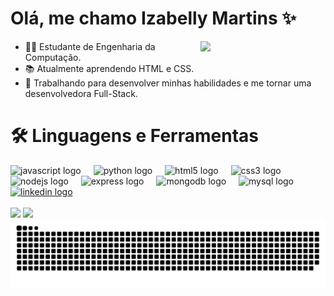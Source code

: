 <h1>Olá, me chamo Izabelly Martins ✨</h1> 

<img src = "https://media.giphy.com/media/BferOKonYOspm28AiB/giphy.gif" width = "200px" align = "right">

- 👩‍💻 Estudante de Engenharia da Computação.
- 📚 Atualmente aprendendo HTML e CSS.
- 🔭 Trabalhando para desenvolver minhas habilidades e me tornar uma desenvolvedora Full-Stack.


<h1>🛠️ Linguagens e Ferramentas</h1>
<div align="left">
  <img src="https://cdn.jsdelivr.net/gh/devicons/devicon/icons/javascript/javascript-original.svg" height="40" alt="javascript logo"  />
  <img width="12" />
  <img src="https://cdn.jsdelivr.net/gh/devicons/devicon/icons/python/python-original.svg" height="40" alt="python logo"  />
  <img width="12" />
  <img src="https://cdn.jsdelivr.net/gh/devicons/devicon/icons/html5/html5-original.svg" height="40" alt="html5 logo"  />
  <img width="12" />
  <img src="https://cdn.jsdelivr.net/gh/devicons/devicon/icons/css3/css3-original.svg" height="40" alt="css3 logo"  />
  <img width="12" />
  <img src="https://cdn.jsdelivr.net/gh/devicons/devicon/icons/nodejs/nodejs-original.svg" height="40" alt="nodejs logo"  />
  <img width="12" />
  <img src="https://skillicons.dev/icons?i=express" height="40" alt="express logo"  />
  <img width="12" />
  <img src="https://cdn.simpleicons.org/mongodb/47A248" height="40" alt="mongodb logo"  />
  <img width="12" />
  <img src="https://cdn.simpleicons.org/mysql/4479A1" height="40" alt="mysql logo"  />
</div>

<div align="left">
  <a href="https://www.linkedin.com/in/izabelly-martins-8549a1286/" target = "_blank"><img src="https://img.shields.io/badge/LinkedIn-0A66C2?logo=linkedin&logoColor=white&style=for-the-badge" height="40" alt="linkedin logo"></a>
</div>
<br>
<div>
  <img height="180em" src="https://github-readme-stats.vercel.app/api?username=IzabellyMartins&show_icons=true&theme=monokai&include_all_commits=true&count_private=true"/>
  <img height="180em" src="https://github-readme-stats.vercel.app/api/top-langs/?username=IzabellyMartins&layout=compact&langs_count=16&theme=monokai"/>
</div>

<img src="https://raw.githubusercontent.com/IzabellyMartins/IzabellyMartins/output/snake.svg" alt="Snake animation" />

###

